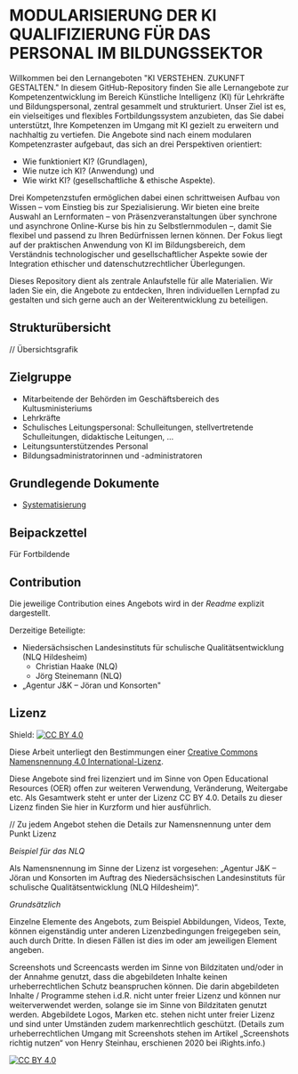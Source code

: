 # MODULARISIERUNG DER KI QUALIFIZIERUNG FÜR DAS PERSONAL IM BILDUNGSSEKTOR

Willkommen bei den Lernangeboten "KI VERSTEHEN. ZUKUNFT GESTALTEN." In diesem GitHub-Repository finden Sie alle Lernangebote zur Kompetenzentwicklung im Bereich Künstliche Intelligenz (KI) für Lehrkräfte und Bildungspersonal, zentral gesammelt und strukturiert. Unser Ziel ist es, ein vielseitiges und flexibles Fortbildungssystem anzubieten, das Sie dabei unterstützt, Ihre Kompetenzen im Umgang mit KI gezielt zu erweitern und nachhaltig zu vertiefen. Die Angebote sind nach einem modularen Kompetenzraster aufgebaut, das sich an drei Perspektiven orientiert: 
- Wie funktioniert KI? (Grundlagen), 
- Wie nutze ich KI? (Anwendung) und 
- Wie wirkt KI? (gesellschaftliche & ethische Aspekte). 

Drei Kompetenzstufen ermöglichen dabei einen schrittweisen Aufbau von Wissen – vom Einstieg bis zur Spezialisierung. Wir bieten eine breite Auswahl an Lernformaten – von Präsenzveranstaltungen über synchrone und asynchrone Online-Kurse bis hin zu Selbstlernmodulen –, damit Sie flexibel und passend zu Ihren Bedürfnissen lernen können. Der Fokus liegt auf der praktischen Anwendung von KI im Bildungsbereich, dem Verständnis technologischer und gesellschaftlicher Aspekte sowie der Integration ethischer und datenschutzrechtlicher Überlegungen. 

Dieses Repository dient als zentrale Anlaufstelle für alle Materialien. Wir laden Sie ein, die Angebote zu entdecken, Ihren individuellen Lernpfad zu gestalten und sich gerne auch an der Weiterentwicklung zu beteiligen.   

## Strukturübersicht

// Übersichtsgrafik

## Zielgruppe

- Mitarbeitende der Behörden im Geschäftsbereich des Kultusministeriums 
- Lehrkräfte
- Schulisches Leitungspersonal: Schulleitungen, stellvertretende Schulleitungen, didaktische Leitungen, …
- Leitungsunterstützendes Personal
- Bildungsadministratorinnen und -administratoren

## Grundlegende Dokumente

- [Systematisierung](https://github.com/NLQ-NDS/Lernangebote-zu-KI-verstehen.-Zukunft-gestalten./releases/tag/V5.1)

## Beipackzettel

Für Fortbildende

## Contribution

Die jeweilige Contribution eines Angebots wird in der *Readme* explizit dargestellt. 

Derzeitige Beteiligte:
-  Niedersächsischen Landesinstituts für schulische Qualitätsentwicklung (NLQ Hildesheim)
    - Christian Haake (NLQ)
    - Jörg Steinemann (NLQ)
- „Agentur J&K – Jöran und Konsorten"


## Lizenz
Shield: [![CC BY 4.0][cc-by-shield]][cc-by]

Diese Arbeit unterliegt den Bestimmungen einer
[Creative Commons Namensnennung 4.0 International-Lizenz][cc-by].

Diese Angebote sind frei lizenziert und im Sinne von Open Educational Resources (OER) offen zur weiteren Verwendung, Veränderung, Weitergabe etc. Als Gesamtwerk steht er unter der Lizenz CC BY 4.0. Details zu dieser Lizenz finden Sie hier in Kurzform und hier ausführlich. 

// Zu jedem Angebot stehen die Details zur Namensnennung unter dem Punkt Lizenz

*Beispiel für das NLQ*

Als Namensnennung im Sinne der Lizenz ist vorgesehen: „Agentur J&K – Jöran und Konsorten im Auftrag des Niedersächsischen Landesinstituts für schulische Qualitätsentwicklung (NLQ Hildesheim)“.

*Grundsätzlich*

Einzelne Elemente des Angebots, zum Beispiel Abbildungen, Videos, Texte, können eigenständig unter anderen Lizenzbedingungen freigegeben sein, auch durch Dritte. In diesen Fällen ist dies im oder am jeweiligen Element angeben.

Screenshots und Screencasts werden im Sinne von Bildzitaten und/oder in der Annahme genutzt, dass die abgebildeten Inhalte keinen urheberrechtlichen Schutz beanspruchen können. Die darin abgebildeten Inhalte / Programme stehen i.d.R. nicht unter freier Lizenz und können nur weiterverwendet werden, solange sie im Sinne von Bildzitaten genutzt werden. Abgebildete Logos, Marken etc. stehen nicht unter freier Lizenz und sind unter Umständen zudem markenrechtlich geschützt. (Details zum urheberrechtlichen Umgang mit Screenshots stehen im Artikel „Screenshots richtig nutzen“ von Henry Steinhau, erschienen 2020 bei iRights.info.)

[![CC BY 4.0][cc-by-image]][cc-by]

[cc-by]: https://creativecommons.org/licenses/by/4.0/deed.de
[cc-by-image]: https://licensebuttons.net/l/by/4.0/88x31.png
[cc-by-shield]: https://img.shields.io/badge/License-CC%20BY%204.0-lightgrey.svg
